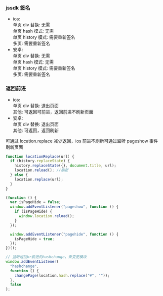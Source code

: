### jssdk 签名

- ios:  
  单页 div 替换: 无需  
  单页 hash 模式: 无需  
  单页 history 模式: 需要重新签名  
  多页: 需要重新签名
- 安卓:  
  单页 div 替换: 无需  
  单页 hash 模式: 无需  
  单页 history 模式: 需要重新签名  
  多页: 需要重新签名

### 返回前进

- ios:  
  单页 div 替换: 退出页面  
  其他: 可返回可前进，返回前进不刷新页面
- 安卓:  
  单页 div 替换: 退出页面  
  其他: 可返回，返回刷新

可通过 location.replace 减少返回，ios 前进不刷新可通过监听 pageshow 事件刷新页面

```javascript
function locationReplace(url) {
  if (history.replaceState) {
    history.replaceState({}, document.title, url);
    location.reload(); //刷新
  } else {
    location.replace(url);
  }
}

(function () {
  var isPageHide = false;
  window.addEventListener("pageshow", function () {
    if (isPageHide) {
      window.location.reload();
    }
  });

  window.addEventListener("pagehide", function () {
    isPageHide = true;
  });
})();

// 监听返回or前进的hashchange，来变更模块
window.addEventListener(
  "hashchange",
  function () {
    changePage(location.hash.replace("#", ""));
  },
  false
);
```
